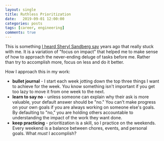 ```yaml
---
layout: single
title: Ruthless Prioritization
date:   2019-09-01 12:00:00
categories: posts
tags: [career, engineering]
comments: true
---
```


This is something [I heard Sheryl Sandberg say](https://www.inc.com/justin-bariso/sheryl-sandberg-just-gave-some-brilliant-career-ad.html)
years ago that really stuck with me.
It is a variation of "focus on impact" that helped me to make sense of how to
approach the never-ending deluge of tasks before me.
Rather than try to accomplish more, focus on less and do it better.

How I approach this in my work:
* **bullet journal** - I start each week jotting down the top three things I want
to achieve for the week. You know something isn't important if you get too lazy
to move it from one week to the next.
* **learn to say no** - unless someone can explain why their ask is more valuable,
your default answer should be "no." You can't make progress on your own goals if
you are always working on someone else's goals. By defaulting to "no," you are
holding others accountable to understanding the impact of the work they want done.
* **keep practicing** - prioritization is a skill, so I practice on the weekends.
Every weekend is a balance between chores, events, and personal goals.
What *must* I accomplish?
